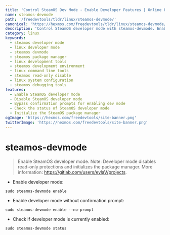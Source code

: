 ```yaml
---
title: 'Control SteamOS Dev Mode - Enable Developer Features | Online Free DevTools by Hexmos'
name: steamos-devmode
path: '/freedevtools/tldr/linux/steamos-devmode/'
canonical: 'https://hexmos.com/freedevtools/tldr/linux/steamos-devmode/'
description: 'Control SteamOS developer mode with steamos-devmode. Enable or disable developer features and manage package installations. Free online tool, no registration required.'
category: linux
keywords:
  - steamos developer mode
  - linux developer mode
  - steamos devmode
  - steamos package manager
  - linux development tools
  - steamos development environment
  - linux command line tools
  - steamos read-only disable
  - linux system configuration
  - steamos debugging tools
features:
  - Enable SteamOS developer mode
  - Disable SteamOS developer mode
  - Bypass confirmation prompts for enabling dev mode
  - Check the status of SteamOS developer mode
  - Initialize the SteamOS package manager
ogImage: 'https://hexmos.com/freedevtools/site-banner.png'
twitterImage: 'https://hexmos.com/freedevtools/site-banner.png'
---
```


# steamos-devmode

> Enable SteamOS developer mode.
> Note: Developer mode disables read-only protections and initializes the package manager.
> More information: <https://gitlab.com/users/evlaV/projects>.

- Enable developer mode:

`sudo steamos-devmode enable`

- Enable developer mode without confirmation prompt:

`sudo steamos-devmode enable --no-prompt`

- Check if developer mode is currently enabled:

`sudo steamos-devmode status`
